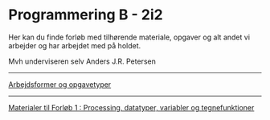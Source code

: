 # Programmering B - 2i2

Her kan du finde forløb med tilhørende materiale, opgaver og alt andet vi arbejder og har arbejdet med på holdet.

Mvh underviseren selv Anders J.R. Petersen

---

[Arbejdsformer og opgavetyper](arbejdsformer/arbejdsformer.md)

---

[Materialer til Forløb 1 : Processing, datatyper, variabler og tegnefunktioner](forlob1_intro/forlob1.md)
